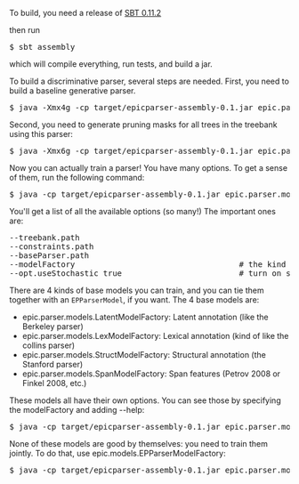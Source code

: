 To build, you need a release of [SBT 0.11.2](https://github.com/harrah/xsbt/wiki/Getting-Started-Setup)

then run 

<pre>
$ sbt assembly
</pre>

which will compile everything, run tests, and build a jar.

To build a discriminative parser, several steps are needed. First, you need to build a baseline generative parser.
<pre>
$ java -Xmx4g -cp target/epicparser-assembly-0.1.jar epic.parser.GenerativePipeline --treebank.path /path/to/treebank --baseParser.path xbar.gr
</pre>

Second, you need to generate pruning masks for all trees in the treebank using this parser:
<pre>
$ java -Xmx6g -cp target/epicparser-assembly-0.1.jar epic.parser.projections.ProjectTreebankToConstraints  --treebank.path /path/to/treebank --parser parsers/Gen.parser
</pre>

Now you can actually train a parser! You have many options. To get a sense of them, run the following command:
<pre>
$ java -cp target/epicparser-assembly-0.1.jar epic.parser.models.ParserPipeline --help
</pre>

You'll get a list of all the available options (so many!) The important ones are:

<pre>
--treebank.path <path/to/treebank>
--constraints.path <path/to/constraints.ser.gz>
--baseParser.path <path/to/xbar.gr>
--modelFactory                                   # the kind of parser to train. See below.
--opt.useStochastic true                         # turn on stochastic gradient
</pre>


There are 4 kinds of base models you can train, and you can tie them together with an `EPParserModel`, if you want. The 4 base models are:

  * epic.parser.models.LatentModelFactory: Latent annotation (like the Berkeley parser)
  * epic.parser.models.LexModelFactory: Lexical annotation (kind of like the collins parser)
  * epic.parser.models.StructModelFactory: Structural annotation (the Stanford parser)
  * epic.parser.models.SpanModelFactory: Span features (Petrov 2008 or Finkel 2008, etc.)

These models all have their own options. You can see those by specifying the modelFactory and adding --help: 
<pre>
$ java -cp target/epicparser-assembly-0.1.jar epic.parser.models.ParserPipeline --modelFactory <model> --help
</pre>

None of these models are good by themselves: you need to train them jointly. To do that, use epic.models.EPParserModelFactory:
<pre>
$ java -cp target/epicparser-assembly-0.1.jar epic.parser.models.ParserPipeline --modelFactory epic.models.EPParserModelFactory --model.0 <model the first> --model.1 <model the second> // etc.
</pre>
